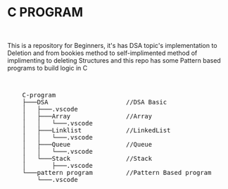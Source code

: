 <h1>C PROGRAM</h1>
<BR>
<p>This is a repository for Beginners, it's has DSA topic's  implementation to Deletion and from bookies method to self-implimented method of implimenting to deleting Structures and this repo has some Pattern based programs to build logic in C</p>
<BR>
<pre>
    C-program
    ├───DSA                     //DSA Basic 
    │   ├───.vscode
    │   ├───Array               //Array
    │   │   └───.vscode
    │   ├───Linklist            //LinkedList
    │   │   └───.vscode
    │   ├───Queue               //Queue
    │   │   └───.vscode
    │   └───Stack               //Stack
    │       ├───.vscode
    └───pattern program         //Pattern Based program
        └───.vscode
</pre>
